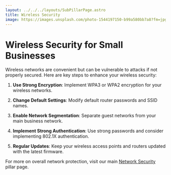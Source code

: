 ```yaml
---
layout: ../../../layouts/SubPillarPage.astro
title: Wireless Security
image: https://images.unsplash.com/photo-1544197150-b99a580bb7a8?fm=jpg&q=60&w=3000&ixlib=rb-4.0.3&ixid=M3wxMjA3fDB8MHxzZWFyY2h8MTR8fG5ldHdvcmslMjBzZWN1cml0eXxlbnwwfHwwfHx8MA%3D%3D
---
```


# Wireless Security for Small Businesses

Wireless networks are convenient but can be vulnerable to attacks if not properly secured. Here are key steps to enhance your wireless security:

1. **Use Strong Encryption**: Implement WPA3 or WPA2 encryption for your wireless networks.

2. **Change Default Settings**: Modify default router passwords and SSID names.

3. **Enable Network Segmentation**: Separate guest networks from your main business network.

4. **Implement Strong Authentication**: Use strong passwords and consider implementing 802.1X authentication.

5. **Regular Updates**: Keep your wireless access points and routers updated with the latest firmware.

For more on overall network protection, visit our main [Network Security](/pillars/network-security) pillar page.